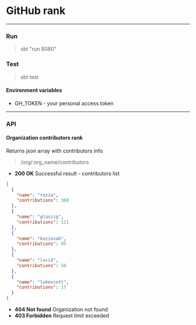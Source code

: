 # GitHub rank

***
### Run
> sbt "run 8080"

### Test
> sbt test

#### Environment variables
- GH_TOKEN - your personal access token

***
### API
#### Organization contributors rank
Returns json array with contributors info
> /org/:org_name/contributors

- **200 OK** Successful result - contributors list
```json
[
  {
    "name": "rozza",
    "contributions": 368
  },
  {
    "name": "glaszig",
    "contributions": 111
  },
  {
    "name": "kazievab",
    "contributions": 95
  },
  {
    "name": "lxcid",
    "contributions": 56
  },
  {
    "name": "lukescott",
    "contributions": 17
  }
]
```

- **404 Not found** Organization not found
- **403 Forbidden** Request limit exceeded